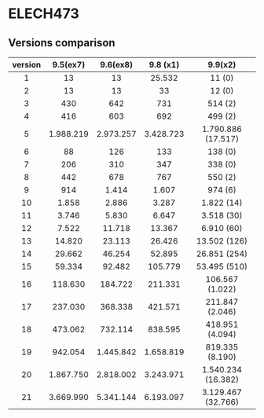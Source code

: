 # ELECH473

## Versions comparison
| version | 9.5(ex7)   | 9.6(ex8)   | 9.8 (x1)   | 9.9(x2)            |
|:-------:|:----------:|:----------:|:----------:|:------------------:|
|    1    |    13      |    13      |   25.532   |    11 (0)          |
|    2    |    13      |    13      |    33      |    12 (0)          |
|    3    |    430     |    642     |    731     |   514 (2)          |
|    4    |    416     |    603     |    692     |   499 (2)          |
|    5    |  1.988.219 |  2.973.257 |  3.428.723 | 1.790.886 (17.517) |
|    6    |    88      |    126     |    133     |   138 (0)          |
|    7    |    206     |    310     |    347     |   338 (0)          |
|    8    |    442     |    678     |    767     |   550 (2)          |
|    9    |    914     |   1.414    |   1.607    |   974 (6)          |
|    10   |   1.858    |   2.886    |   3.287    |   1.822 (14)       |
|    11   |   3.746    |   5.830    |   6.647    |   3.518 (30)       |
|    12   |   7.522    |   11.718   |   13.367   |   6.910 (60)       |
|    13   |   14.820   |   23.113   |   26.426   |  13.502 (126)      |
|    14   |   29.662   |   46.254   |   52.895   |  26.851 (254)      |
|    15   |   59.334   |   92.482   |  105.779   |  53.495 (510)      |
|    16   |  118.630   |  184.722   |  211.331   |  106.567 (1.022)   |
|    17   |  237.030   |  368.338   |  421.571   |  211.847 (2.046)   |
|    18   |  473.062   |  732.114   |  838.595   |  418.951 (4.094)   |
|    19   |  942.054   |  1.445.842 |  1.658.819 |  819.335 (8.190)   |
|    20   |  1.867.750 |  2.818.002 |  3.243.971 | 1.540.234 (16.382) |
|    21   |  3.669.990 |  5.341.144 |  6.193.097 | 3.129.467 (32.766) |
